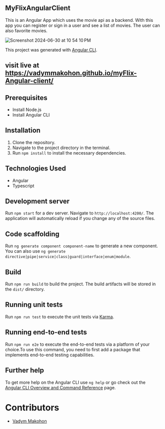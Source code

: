 ## MyFlixAngularClient

This is an Angular App which uses the movie api as a backend. With this app you can register or sign in a user and see a list of movies. The user can also favorite movies.

![Screenshot 2024-06-30 at 10 54 10 PM](https://github.com/VadymMakohon/myFlix-Angular-client/assets/138728243/3c740192-9f13-4600-95ef-8e6a468bff57)

This project was generated with [Angular CLI](https://github.com/angular/angular-cli).

## visit live at https://vadymmakohon.github.io/myFlix-Angular-client/

## Prerequisites

- Install Node.js
- Install Angular CLI

## Installation

1. Clone the repository.
2. Navigate to the project directory in the terminal.
3. Run `npm install` to install the necessary dependencies.

## Technologies Used

- Angular
- Typescript

## Development server

Run `npm start` for a dev server. Navigate to `http://localhost:4200/`. The application will automatically reload if you change any of the source files.

## Code scaffolding

Run `ng generate component component-name` to generate a new component. You can also use `ng generate directive|pipe|service|class|guard|interface|enum|module`.

## Build

Run `npm run build` to build the project. The build artifacts will be stored in the `dist/` directory.

## Running unit tests

Run `npm run test` to execute the unit tests via [Karma](https://karma-runner.github.io).

## Running end-to-end tests

Run `npm run e2e` to execute the end-to-end tests via a platform of your choice.To use this command, you need to first add a package that implements end-to-end testing capabilities.

## Further help

To get more help on the Angular CLI use `ng help` or go check out the [Angular CLI Overview and Command Reference](https://angular.io/cli) page.

 # Contributors
- [Vadym Makohon](https://github.com/VadymMakohon)
